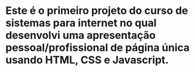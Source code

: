 # Este é o primeiro projeto do curso de sistemas para internet no qual desenvolvi uma apresentação pessoal/profissional de página única usando HTML, CSS e Javascript.
